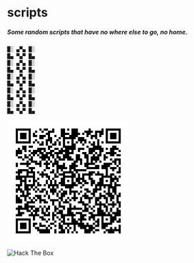 scripts
=======

##### Some random scripts that have no where else to go, no home.

```
█░ ▄▀▄ █░
█▄ ▀▄▀ █▄  
█░ ▄▀▄ █░
█▄ ▀▄▀ █▄  
█░ ▄▀▄ █░
█▄ ▀▄▀ █▄  
█░ ▄▀▄ █░
█▄ ▀▄▀ █▄  
█░ ▄▀▄ █░
█▄ ▀▄▀ █▄  
```

![alt text](https://github.com/daguy666/scripts/blob/master/chu53uop04fnt3241mthn6vku.png "Cool QR Codes")

<img src="https://www.hackthebox.eu/badge/image/25520" alt="Hack The Box">
